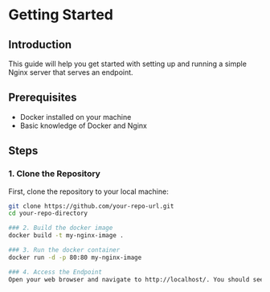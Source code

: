 # Getting Started

## Introduction
This guide will help you get started with setting up and running a simple Nginx server that serves an endpoint.

## Prerequisites
- Docker installed on your machine
- Basic knowledge of Docker and Nginx

## Steps

### 1. Clone the Repository
First, clone the repository to your local machine:
```bash
git clone https://github.com/your-repo-url.git
cd your-repo-directory

### 2. Build the docker image
docker build -t my-nginx-image .

### 3. Run the docker container
docker run -d -p 80:80 my-nginx-image

### 4. Access the Endpoint
Open your web browser and navigate to http://localhost/. You should see the content served by your Nginx server.
